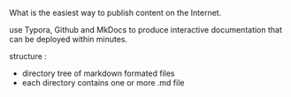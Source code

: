 What is the easiest way to publish content on the Internet.



use Typora, Github and MkDocs to produce interactive documentation that can be deployed within minutes.

structure : 

* directory tree of markdown formated files
* each directory contains one or more .md file


